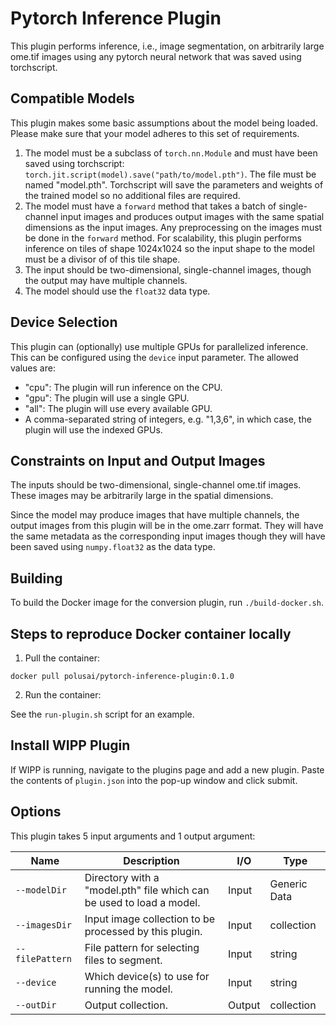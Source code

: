 # Pytorch Inference Plugin

This plugin performs inference, i.e., image segmentation, on arbitrarily large ome.tif images using any pytorch neural network that was saved using torchscript.

## Compatible Models

This plugin makes some basic assumptions about the model being loaded.
Please make sure that your model adheres to this set of requirements.

1. The model must be a subclass of `torch.nn.Module` and must have been saved using torchscript: `torch.jit.script(model).save("path/to/model.pth")`. The file must be named "model.pth". Torchscript will save the parameters and weights of the trained model so no additional files are required.
2. The model must have a `forward` method that takes a batch of single-channel input images and produces output images with the same spatial dimensions as the input images. Any preprocessing on the images must be done in the `forward` method. For scalability, this plugin performs inference on tiles of shape 1024x1024 so the input shape to the model must be a divisor of of this tile shape.
3. The input should be two-dimensional, single-channel images, though the output may have multiple channels.
4. The model should use the `float32` data type.

## Device Selection

This plugin can (optionally) use multiple GPUs for parallelized inference.
This can be configured using the `device` input parameter.
The allowed values are:

- "cpu": The plugin will run inference on the CPU.
- "gpu": The plugin will use a single GPU.
- "all": The plugin will use every available GPU.
- A comma-separated string of integers, e.g. "1,3,6", in which case, the plugin will use the indexed GPUs.

## Constraints on Input and Output Images 

The inputs should be two-dimensional, single-channel ome.tif images.
These images may be arbitrarily large in the spatial dimensions.

Since the model may produce images that have multiple channels, the output images from this plugin will be in the ome.zarr format.
They will have the same metadata as the corresponding input images though they will have been saved using `numpy.float32` as the data type.

## Building

To build the Docker image for the conversion plugin, run `./build-docker.sh`.

## Steps to reproduce Docker container locally

1. Pull the container:

`docker pull polusai/pytorch-inference-plugin:0.1.0`

2. Run the container:

See the `run-plugin.sh` script for an example. 

## Install WIPP Plugin

If WIPP is running, navigate to the plugins page and add a new plugin.
Paste the contents of `plugin.json` into the pop-up window and click submit.

## Options

This plugin takes 5 input arguments and 1 output argument:

| Name            | Description                                                          | I/O    | Type         |
|-----------------|----------------------------------------------------------------------|--------|--------------|
| `--modelDir`    | Directory with a "model.pth" file which can be used to load a model. | Input  | Generic Data |
| `--imagesDir`   | Input image collection to be processed by this plugin.               | Input  | collection   |
| `--filePattern` | File pattern for selecting files to segment.                         | Input  | string       |
| `--device`      | Which device(s) to use for running the model.                        | Input  | string       |
| `--outDir`      | Output collection.                                                   | Output | collection   |
